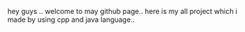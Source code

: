 hey guys ..
welcome to may github page..
here is my all project which i made by using cpp and java language..
